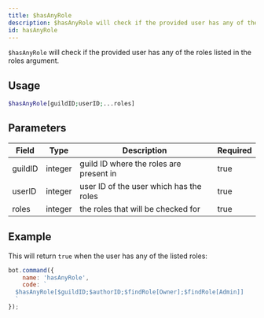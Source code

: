 ```yaml
---
title: $hasAnyRole
description: $hasAnyRole will check if the provided user has any of the roles listed in the roles argument.
id: hasAnyRole
---
```


`$hasAnyRole` will check if the provided user has any of the roles listed in the roles argument.

## Usage

```php
$hasAnyRole[guildID;userID;...roles]
```

## Parameters

| Field   | Type    | Description                             | Required |
|---------|---------|-----------------------------------------|----------|
| guildID | integer | guild ID where the roles are present in | true     |
| userID  | integer | user ID of the user which has the roles | true     |
| roles   | integer | the roles that will be checked for      | true     |

## Example

This will return `true` when the user has any of the listed roles:

```javascript
bot.command({
    name: 'hasAnyRole',
    code: `
  $hasAnyRole[$guildID;$authorID;$findRole[Owner];$findRole[Admin]]
  `
});
```
